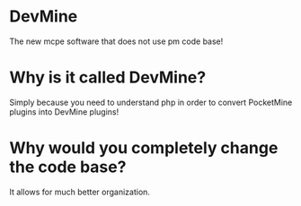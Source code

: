 # DevMine
The new mcpe software that does not use pm code base! 

# Why is it called DevMine?
Simply because you need to understand php in order to convert PocketMine plugins into DevMine plugins!

# Why would you completely change the code base?
It allows for much better organization.
